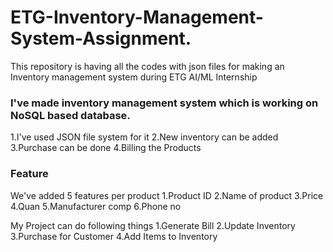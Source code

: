 # ETG-Inventory-Management-System-Assignment.
This repository is having all the codes with json files for making an Inventory management system during ETG AI/ML Internship

### I've made inventory management system which is working on NoSQL based database.
1.I've used JSON file system for it
2.New inventory can be added
3.Purchase can be done
4.Billing the Products

### Feature
We've added 5 features per product
1.Product ID
2.Name of product
3.Price
4.Quan
5.Manufacturer comp
6.Phone no

My Project can do following things
1.Generate Bill
2.Update Inventory
3.Purchase for Customer
4.Add Items to Inventory
